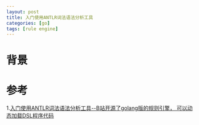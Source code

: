 ```yaml
---
layout: post
title: 入门使用ANTLR词法语法分析工具
categories: [go]
tags: [rule engine]
---
```


# 背景


# 参考
1.[入门使用ANTLR词法语法分析工具--B站开源了golang版的规则引擎， 可以动态加载DSL程序代码](https://l1905.github.io/golang/antlr/2020/07/07/golang_anltr/)
